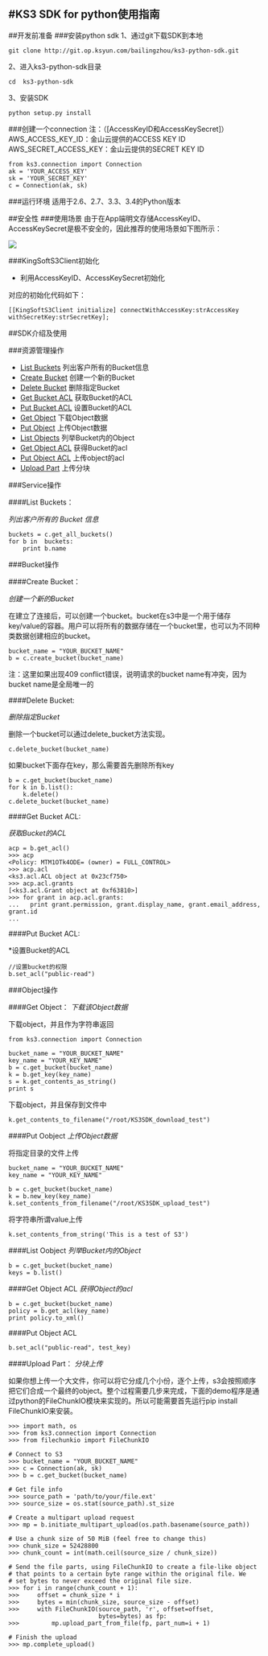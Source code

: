 #KS3 SDK for python使用指南
---

##开发前准备
###安装python sdk
1、通过git下载SDK到本地
```
git clone http://git.op.ksyun.com/bailingzhou/ks3-python-sdk.git
```
2、进入ks3-python-sdk目录

    cd  ks3-python-sdk

3、安装SDK

    python setup.py install

###创建一个connection
注：（[AccessKeyID和AccessKeySecret]） 
AWS_ACCESS_KEY_ID：金山云提供的ACCESS KEY ID   
AWS_SECRET_ACCESS_KEY：金山云提供的SECRET KEY ID

    from ks3.connection import Connection
    ak = 'YOUR_ACCESS_KEY'
    sk = 'YOUR_SECRET_KEY'
    c = Connection(ak, sk)

###运行环境
适用于2.6、2.7、3.3、3.4的Python版本

##安全性
###使用场景
由于在App端明文存储AccessKeyID、AccessKeySecret是极不安全的，因此推荐的使用场景如下图所示：

![](http://androidsdktest21.kssws.ks-cdn.com/ks3-android-sdk-authlistener.png)

###KingSoftS3Client初始化
- 利用AccessKeyID、AccessKeySecret初始化

对应的初始化代码如下：
```
[[KingSoftS3Client initialize] connectWithAccessKey:strAccessKey withSecretKey:strSecretKey];

```

##SDK介绍及使用

###资源管理操作
* [List Buckets](#list-buckets) 列出客户所有的Bucket信息
* [Create Bucket](#create-bucket) 创建一个新的Bucket
* [Delete Bucket](#delete-bucket) 删除指定Bucket
* [Get Bucket ACL](#get-bucket-acl) 获取Bucket的ACL
* [Put Bucket ACL](#put-bucket-acl) 设置Bucket的ACL
* [Get Object](#get-object) 下载Object数据
* [Put Object](#put-object) 上传Object数据
* [List Objects](#list-objects) 列举Bucket内的Object
* [Get Object ACL](#get-object-acl) 获得Bucket的acl
* [Put Object ACL](#put-object-acl) 上传object的acl
* [Upload Part](#upload-part) 上传分块

###Service操作

####List Buckets：

*列出客户所有的 Bucket 信息*

    buckets = c.get_all_buckets()
    for b in  buckets:
        print b.name

###Bucket操作

####Create Bucket： 

*创建一个新的Bucket*

在建立了连接后，可以创建一个bucket。bucket在s3中是一个用于储存key/value的容器。用户可以将所有的数据存储在一个bucket里，也可以为不同种类数据创建相应的bucket。

    bucket_name = "YOUR_BUCKET_NAME"
    b = c.create_bucket(bucket_name)

注：这里如果出现409 conflict错误，说明请求的bucket name有冲突，因为bucket name是全局唯一的

####Delete Bucket:

*删除指定Bucket*

删除一个bucket可以通过delete_bucket方法实现。

    c.delete_bucket(bucket_name)

如果bucket下面存在key，那么需要首先删除所有key

    b = c.get_bucket(bucket_name)
    for k in b.list():
        k.delete()
    c.delete_bucket(bucket_name)

####Get Bucket ACL:

*获取Bucket的ACL*

    acp = b.get_acl()
    >>> acp
    <Policy: MTM1OTk4ODE= (owner) = FULL_CONTROL>
    >>> acp.acl
    <ks3.acl.ACL object at 0x23cf750>
    >>> acp.acl.grants
    [<ks3.acl.Grant object at 0xf63810>]
    >>> for grant in acp.acl.grants:
    ...   print grant.permission, grant.display_name, grant.email_address, grant.id
    ...

####Put Bucket ACL:

*设置Bucket的ACL
  
    //设置bucket的权限
    b.set_acl("public-read")

###Object操作

####Get Object：
*下载该Object数据*
 
下载object，并且作为字符串返回

    from ks3.connection import Connection
     
    bucket_name = "YOUR_BUCKET_NAME"
    key_name = "YOUR_KEY_NAME"
    b = c.get_bucket(bucket_name)
    k = b.get_key(key_name)
    s = k.get_contents_as_string()
    print s

下载object，并且保存到文件中

    k.get_contents_to_filename("/root/KS3SDK_download_test")

####Put Oobject
*上传Object数据* 

将指定目录的文件上传

    bucket_name = "YOUR_BUCKET_NAME"
    key_name = "YOUR_KEY_NAME"
     
    b = c.get_bucket(bucket_name)
    k = b.new_key(key_name)
    k.set_contents_from_filename("/root/KS3SDK_upload_test")

将字符串所谓value上传

    k.set_contents_from_string('This is a test of S3')

####List Oobject
*列举Bucket内的Object*

    b = c.get_bucket(bucket_name)
    keys = b.list()

####Get Object ACL
*获得Object的acl*

    b = c.get_bucket(bucket_name)
    policy = b.get_acl(key_name)
    print policy.to_xml()

####Put Object ACL

    b.set_acl("public-read", test_key)

####Upload Part：
*分块上传*

如果你想上传一个大文件，你可以将它分成几个小份，逐个上传，s3会按照顺序把它们合成一个最终的object。整个过程需要几步来完成，下面的demo程序是通过python的FileChunkIO模块来实现的。所以可能需要首先运行pip install FileChunkIO来安装。

    >>> import math, os
    >>> from ks3.connection import Connection
    >>> from filechunkio import FileChunkIO
     
    # Connect to S3
    >>> bucket_name = "YOUR_BUCKET_NAME"
    >>> c = Connection(ak, sk)
    >>> b = c.get_bucket(bucket_name)
     
    # Get file info
    >>> source_path = 'path/to/your/file.ext'
    >>> source_size = os.stat(source_path).st_size
     
    # Create a multipart upload request
    >>> mp = b.initiate_multipart_upload(os.path.basename(source_path))
     
    # Use a chunk size of 50 MiB (feel free to change this)
    >>> chunk_size = 52428800
    >>> chunk_count = int(math.ceil(source_size / chunk_size))
     
    # Send the file parts, using FileChunkIO to create a file-like object
    # that points to a certain byte range within the original file. We
    # set bytes to never exceed the original file size.
    >>> for i in range(chunk_count + 1):
    >>>     offset = chunk_size * i
    >>>     bytes = min(chunk_size, source_size - offset)
    >>>     with FileChunkIO(source_path, 'r', offset=offset,
                             bytes=bytes) as fp:
    >>>         mp.upload_part_from_file(fp, part_num=i + 1)
     
    # Finish the upload
    >>> mp.complete_upload()
